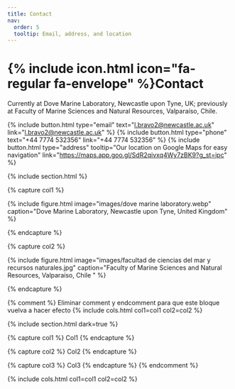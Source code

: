 ```yaml
---
title: Contact
nav:
  order: 5
  tooltip: Email, address, and location
---
```


# {% include icon.html icon="fa-regular fa-envelope" %}Contact

Currently at Dove Marine Laboratory, Newcastle upon Tyne, UK; previously at Faculty of Marine Sciences and Natural Resources, Valparaíso, Chile.

{%
  include button.html
  type="email"
  text="l.bravo2@newcastle.ac.uk"
  link="l.bravo2@newcastle.ac.uk"
%}
{%
  include button.html
  type="phone"
  text="‪+44 7774 532356‬"
  link="‪+44 7774 532356‬"
%}
{%
  include button.html
  type="address"
  tooltip="Our location on Google Maps for easy navigation"
  link="https://maps.app.goo.gl/SdR2qivxq4Wy7zBK9?g_st=ipc"
%}

{% include section.html %}

{% capture col1 %}

{%
  include figure.html
  image="images/dove marine laboratory.webp"
  caption="Dove Marine Laboratory, Newcastle upon Tyne, United Kingdom"
%}

{% endcapture %}

{% capture col2 %}

{%
  include figure.html
  image="images/facultad de ciencias del mar y recursos naturales.jpg"
  caption="Faculty of Marine Sciences and Natural Resources, Valparaíso, Chile "
%}

{% endcapture %}

{% comment %}
Eliminar comment y endcomment para que este bloque vuelva a hacer efecto
{% include cols.html col1=col1 col2=col2 %}

{% include section.html dark=true %}

{% capture col1 %}
Col1
{% endcapture %}

{% capture col2 %}
Col2
{% endcapture %}

{% capture col3 %}
Col3
{% endcapture %}
{% endcomment %}

{% include cols.html col1=col1 col2=col2 %}
